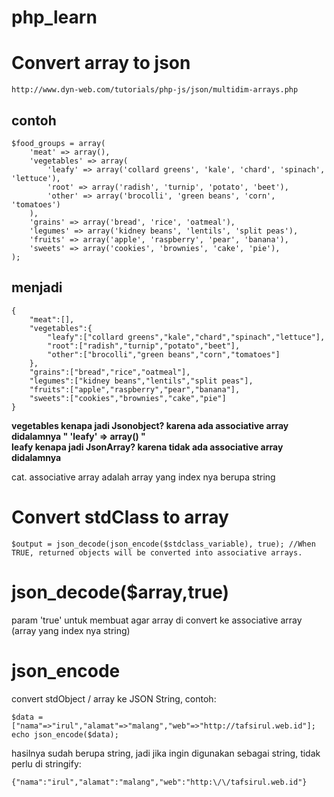 # php_learn

# Convert array to json
```
http://www.dyn-web.com/tutorials/php-js/json/multidim-arrays.php
```
## contoh
```
$food_groups = array(
    'meat' => array(),
    'vegetables' => array(
        'leafy' => array('collard greens', 'kale', 'chard', 'spinach', 'lettuce'),
        'root' => array('radish', 'turnip', 'potato', 'beet'),
        'other' => array('brocolli', 'green beans', 'corn', 'tomatoes')
    ),
    'grains' => array('bread', 'rice', 'oatmeal'),
    'legumes' => array('kidney beans', 'lentils', 'split peas'),
    'fruits' => array('apple', 'raspberry', 'pear', 'banana'),
    'sweets' => array('cookies', 'brownies', 'cake', 'pie'),
);
```
## menjadi
```
{
    "meat":[],
    "vegetables":{
        "leafy":["collard greens","kale","chard","spinach","lettuce"],
        "root":["radish","turnip","potato","beet"],
        "other":["brocolli","green beans","corn","tomatoes"]
    },
    "grains":["bread","rice","oatmeal"],
    "legumes":["kidney beans","lentils","split peas"],
    "fruits":["apple","raspberry","pear","banana"],
    "sweets":["cookies","brownies","cake","pie"]
}
```
<b>vegetables kenapa jadi Jsonobject? karena ada associative array didalamnya " 'leafy' => array()  "</b><br/>
<b>leafy kenapa jadi JsonArray? karena tidak ada associative array didalamnya </b>

cat. associative array adalah array yang index nya berupa string


# Convert stdClass to array
```
$output = json_decode(json_encode($stdclass_variable), true); //When TRUE, returned objects will be converted into associative arrays.
```

# json_decode($array,true)
param 'true' untuk membuat agar array di convert ke associative array (array yang index nya string)

# json_encode
convert stdObject / array ke JSON String, contoh:
```
$data = ["nama"=>"irul","alamat"=>"malang","web"=>"http://tafsirul.web.id"];
echo json_encode($data);
```
hasilnya sudah berupa string, jadi jika ingin digunakan sebagai string, tidak perlu di stringify:
```
{"nama":"irul","alamat":"malang","web":"http:\/\/tafsirul.web.id"}
```



